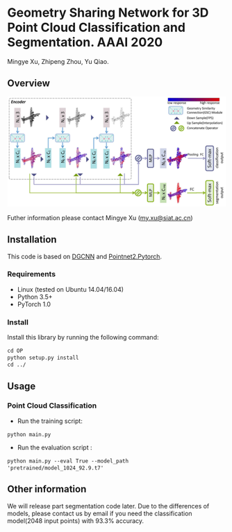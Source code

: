 # Geometry Sharing Network for 3D Point Cloud Classification and Segmentation. AAAI 2020
Mingye Xu, Zhipeng Zhou, Yu Qiao.

## Overview

<img src = './imgs/network.png' width = 800>

Futher information please contact Mingye Xu (my.xu@siat.ac.cn)


## Installation
This code is based on [DGCNN](https://github.com/WangYueFt/dgcnn) and [Pointnet2.Pytorch](https://github.com/erikwijmans/Pointnet2_PyTorch).  

### Requirements
* Linux (tested on Ubuntu 14.04/16.04)
* Python 3.5+
* PyTorch 1.0

### Install 
Install this library by running the following command:

```shell
cd OP
python setup.py install
cd ../
```

## Usage

### Point Cloud Classification
* Run the training script:

``` 
python main.py 
```

* Run the evaluation script :
```
python main.py --eval True --model_path 'pretrained/model_1024_92.9.t7'
```

## Other information
We will release part segmentation code later. Due to the differences of models, please contact us by email if you need the classification model(2048 input points) with 93.3% accuracy.



